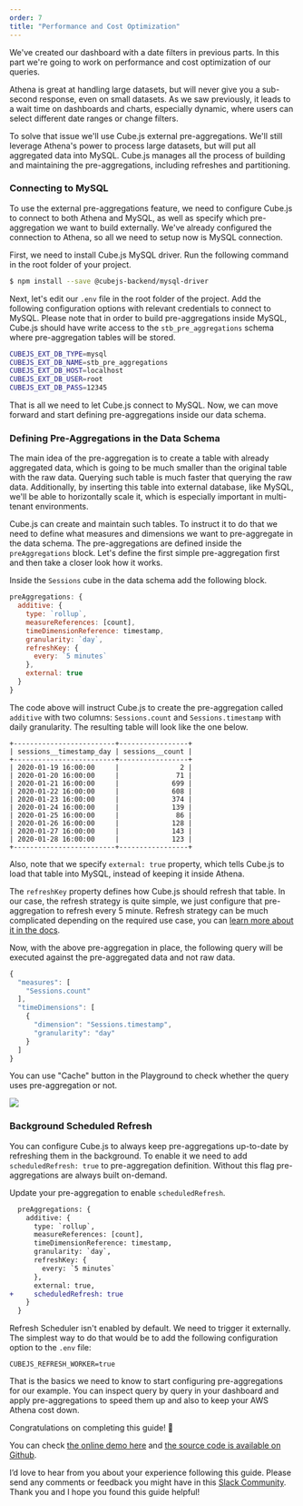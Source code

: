 ```yaml
---
order: 7
title: "Performance and Cost Optimization"
---
```


We've created our dashboard with a date filters in previous parts. In this
part we're going to work on performance and cost optimization of our queries.

Athena is great at handling large datasets, but will never give you a sub-second response, even on small datasets. As we saw previously, it leads to a wait time on dashboards and charts, especially dynamic, where users can select different date ranges or change filters.

To solve that issue we'll use Cube.js external pre-aggregations. We'll still leverage Athena's power to process large datasets, but will put all aggregated data into MySQL. Cube.js manages all the process of building and maintaining the pre-aggregations, including refreshes and partitioning.

### Connecting to MySQL

To use the external pre-aggregations feature, we need to configure Cube.js to connect to both Athena and MySQL, as well as specify which pre-aggregation we want to build externally. We've already configured the connection to Athena, so all we need to setup now is MySQL connection.

First, we need to install Cube.js MySQL driver. Run the following command in the root folder of your project.

```bash
$ npm install --save @cubejs-backend/mysql-driver
```

Next, let's edit our `.env` file in the root folder of the project.
Add the following configuration options with relevant credentials to connect to MySQL. Please note that in order to build pre-aggregations inside MySQL, Cube.js should have write access to the `stb_pre_aggregations` schema where pre-aggregation tables will be stored.

```bash
CUBEJS_EXT_DB_TYPE=mysql
CUBEJS_EXT_DB_NAME=stb_pre_aggregations
CUBEJS_EXT_DB_HOST=localhost
CUBEJS_EXT_DB_USER=root
CUBEJS_EXT_DB_PASS=12345
```

That is all we need to let Cube.js connect to MySQL. Now, we can move forward and start defining pre-aggregations inside our data schema.

### Defining Pre-Aggregations in the Data Schema

The main idea of the pre-aggregation is to create a table with already aggregated data, which is going to be much smaller than the original table with the raw data. Querying such table is much faster that querying the raw data. Additionally, by inserting this table into external database, like MySQL, we'll be able to horizontally scale it, which is especially important in multi-tenant environments.

Cube.js can create and maintain such tables. To instruct it to do that we need to
define what measures and dimensions we want to pre-aggregate in the data schema.
The pre-aggregations are defined inside the `preAggregations` block. Let's
define the first simple pre-aggregation first and then take a closer look how it
works.

Inside the `Sessions` cube in the data schema add the following block.

```js
preAggregations: {
  additive: {
    type: `rollup`,
    measureReferences: [count],
    timeDimensionReference: timestamp,
    granularity: `day`,
    refreshKey: {
      every: `5 minutes`
    },
    external: true
  }
}
```

The code above will instruct Cube.js to create the pre-aggregation called
`additive` with two columns: `Sessions.count` and `Sessions.timestamp` with
daily granularity. The resulting table will look like the one below.

```
+-------------------------+-----------------+
| sessions__timestamp_day | sessions__count |
+-------------------------+-----------------+
| 2020-01-19 16:00:00     |               2 |
| 2020-01-20 16:00:00     |              71 |
| 2020-01-21 16:00:00     |             699 |
| 2020-01-22 16:00:00     |             608 |
| 2020-01-23 16:00:00     |             374 |
| 2020-01-24 16:00:00     |             139 |
| 2020-01-25 16:00:00     |              86 |
| 2020-01-26 16:00:00     |             128 |
| 2020-01-27 16:00:00     |             143 |
| 2020-01-28 16:00:00     |             123 |
+-------------------------+-----------------+
```

Also, note that we specify `external: true` property, which tells Cube.js to load that
table into MySQL, instead of keeping it inside Athena.

The `refreshKey` property defines how Cube.js should refresh that table. In our
case, the refresh strategy is quite simple, we just configure that
pre-aggregation to refresh every 5 minute. Refresh strategy can be much
complicated depending on the required use case, you can [learn more about it in
the docs](https://cube.dev/docs/caching#pre-aggregations-refresh-strategy).

Now, with the above pre-aggregation in place, the following query will be
executed against the pre-aggregated data and not raw data.

```js
{
  "measures": [
    "Sessions.count"
  ],
  "timeDimensions": [
    {
      "dimension": "Sessions.timestamp",
      "granularity": "day"
    }
  ]
}
```

You can use "Cache" button in the Playground to check whether the query uses
pre-aggregation or not.

![](/images/7-screenshot-1.png)

### Background Scheduled Refresh

You can configure Cube.js to always keep pre-aggregations up-to-date by
refreshing them in the background. To enable it we need to add
`scheduledRefresh: true` to pre-aggregation definition. Without this flag pre-aggregations are always built on-demand.

Update your pre-aggregation to enable `scheduledRefresh`.

```diff
  preAggregations: {
    additive: {
      type: `rollup`,
      measureReferences: [count],
      timeDimensionReference: timestamp,
      granularity: `day`,
      refreshKey: {
        every: `5 minutes`
      },
      external: true,
+     scheduledRefresh: true
    }
  }
```

Refresh Scheduler isn't enabled by default. We need to trigger it externally.
The simplest way to do that would be to add the following configuration option to the
`.env` file:

```
CUBEJS_REFRESH_WORKER=true
```

That is the basics we need to know to start configuring pre-aggregations for our example. You
can inspect query by query in your dashboard and apply pre-aggregations to speed them up and also to keep your AWS Athena cost down.

Congratulations on completing this guide! 🎉

You can check [the online demo here](https://web-analytics-demo.cube.dev/) and [the source code is available on Github](https://github.com/cube-js/cube.js/tree/master/examples/web-analytics).

I’d love to hear from you about your experience following this guide. Please send any comments or feedback you might have in this [Slack Community](http://slack.cube.dev/). Thank you and I hope you found this guide helpful!

